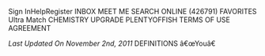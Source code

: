 Sign InHelpRegister INBOX MEET ME SEARCH ONLINE (426791) FAVORITES Ultra Match CHEMISTRY UPGRADE PLENTYOFFISH TERMS OF USE AGREEMENT

_Last Updated On November 2nd, 2011_ DEFINITIONS â€œYouâ€